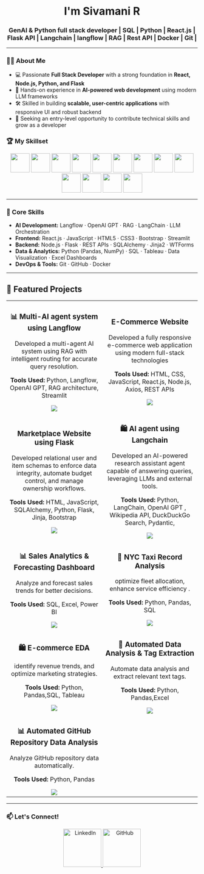 <h1 align="center">I'm <strong>Sivamani R</strong></h1>
<h3 align="center">GenAI & Python full stack developer | SQL | Python | React.js | Flask API | Langchain | langflow | RAG | Rest API | Docker | Git | </h3>

---

### 👨‍💻 About Me  
- 💻 Passionate **Full Stack Developer** with a strong foundation in **React, Node.js, Python, and Flask**  
- 🤖 Hands-on experience in **AI-powered web development** using modern LLM frameworks  
- 🛠️ Skilled in building **scalable, user-centric applications** with responsive UI and robust backend  
- 🚀 Seeking an entry-level opportunity to contribute technical skills and grow as a developer  

### 🏆 My Skillset  
<p align="center">
  <img height="50" src="https://img.icons8.com/color/48/000000/react-native.png"/>
  <img height="50" src="https://img.icons8.com/color/48/000000/nodejs.png"/>
  <img height="50" src="https://img.icons8.com/color/48/000000/python.png"/>
  <img height="50" src="https://img.icons8.com/ios-filled/50/000000/flask.png"/>
  <img height="50" src="https://img.icons8.com/color/48/000000/javascript--v1.png"/>
  <img height="50" src="https://img.icons8.com/color/48/000000/api.png"/>
  <img height="50" src="https://img.icons8.com/external-tal-revivo-color-tal-revivo/48/000000/external-mysql-an-open-source-relational-database-management-system-logo-color-tal-revivo.png"/> 
  <img height="50" src="https://img.icons8.com/color/48/000000/html-5--v1.png"/>
  <img height="50" src="https://img.icons8.com/color/48/000000/css3.png"/>
  <img height="50" src="https://img.icons8.com/color/48/000000/bootstrap.png"/>
  <img height="50" src="https://img.icons8.com/color/48/000000/docker.png"/>
  <img height="50" src="https://img.icons8.com/color/48/000000/git.png"/>
  <img height="50" src="https://img.icons8.com/color/48/000000/github--v1.png"/>
</p>

---

### 🧠 Core Skills  

- **AI Development:** Langflow · OpenAI GPT · RAG · LangChain · LLM Orchestration  
- **Frontend:** React.js · JavaScript · HTML5 · CSS3 · Bootstrap · Streamlit  
- **Backend:** Node.js · Flask · REST APIs · SQLAlchemy · Jinja2 · WTForms  
- **Data & Analytics:** Python (Pandas, NumPy) · SQL · Tableau · Data Visualization · Excel Dashboards  
- **DevOps & Tools:** Git · GitHub · Docker  

---
## 🚀 Featured Projects

<table>
  <tr>
    <td width="45%" align="center">
      <h3>📊 Multi-AI agent system using Langflow </h3>
      <p> Developed a multi-agent AI system using RAG with intelligent routing for accurate query resolution.</p>
      <p><b> Tools Used:</b> Python, Langflow, OpenAI GPT, RAG architecture, Streamlit</p>
      <a href="https://github.com/Rsivamani/Multi-AI-agent-system-using-Langflow">
        <img src="https://img.shields.io/badge/View%20Project-Click%20Here-blue?style=for-the-badge">
      </a>
    </td>
    <td width="45%" align="center">
      <h3>E-Commerce Website</h3>
      <p> Developed a fully responsive e-commerce web application using modern full-stack technologies</p>
      <p><b>Tools Used:</b> HTML, CSS, JavaScript, React.js, Node.js, Axios, REST APIs </p>
      <a href="https://github.com/Rsivamani/Ecommerce-Website">
        <img src="https://img.shields.io/badge/View%20Project-Click%20Here-blue?style=for-the-badge">
      </a>
    </td>
  </tr>
  
  <tr>
<!--      -->
    <td width="45%" align="center">
      <h3>Marketplace Website using Flask </h3>
      <p>Developed relational user and item schemas to enforce data integrity, automate budget control, and manage ownership workflows.</p>
      <p><b>Tools Used:</b> HTML, JavaScript, SQLAlchemy, Python, Flask, Jinja, Bootstrap</p>
      <a href="https://github.com/Rsivamani/Marketplace-Website">
        <img src="https://img.shields.io/badge/View%20Project-Click%20Here-blue?style=for-the-badge">
      </a>
    </td>
    <td width="45%" align="center">
      <h3>🛍️ AI agent using Langchain</h3>
      <p>Developed an AI-powered research assistant agent capable of answering queries, leveraging LLMs and external tools.</p>
      <p><b>Tools Used:</b> Python, LangChain, OpenAI GPT , Wikipedia API, DuckDuckGo Search, Pydantic, </p>
      <a href="https://github.com/Rsivamani/AI-agent-with-python">
        <img src="https://img.shields.io/badge/View%20Project-Click%20Here-blue?style=for-the-badge">
      </a>
    </td>
  </tr>
 <tr>
    <td width="45%" align="center">
      <h3>📊 Sales Analytics & Forecasting Dashboard</h3>
      <p> Analyze and forecast sales trends for better decisions.</p>
      <p><b>Tools Used:</b> SQL, Excel, Power BI</p>
      <a href="https://github.com/Rsivamani/Sales-Analytics-and-Forecasting-Dashboard-">
        <img src="https://img.shields.io/badge/View%20Project-Click%20Here-blue?style=for-the-badge">
      </a>
    </td>
    <td width="45%" align="center">
      <h3>🚕 NYC Taxi Record Analysis</h3>
      <p> optimize fleet allocation, enhance service efficiency .</p>
      <p><b>Tools Used:</b> Python, Pandas, SQL</p>
      <a href="https://github.com/Rsivamani/NYC_taxi_record_analysis">
        <img src="https://img.shields.io/badge/View%20Project-Click%20Here-blue?style=for-the-badge">
      </a>
    </td>
  </tr>
  
  <tr>
    <td width="45%" align="center">
      <h3>🛍️ E-commerce EDA</h3>
      <p> identify revenue trends, and optimize marketing strategies.</p>
      <p><b>Tools Used:</b> Python, Pandas,SQL, Tableau</p>
      <a href="https://github.com/Rsivamani/E-commerce-EDA">
        <img src="https://img.shields.io/badge/View%20Project-Click%20Here-blue?style=for-the-badge">
      </a>
    </td>
    <td width="45%" align="center">
      <h3>🤖 Automated Data Analysis & Tag Extraction</h3>
      <p> Automate data analysis and extract relevant text tags.</p>
      <p><b>Tools Used:</b> Python, Pandas,Excel</p>
      <a href="https://github.com/Rsivamani/Automated-Data-Analysis-Text-Tag-Extraction-">
        <img src="https://img.shields.io/badge/View%20Project-Click%20Here-blue?style=for-the-badge">
      </a>
    </td>
  </tr>

  <tr>
    <td width="45%" align="center">
      <h3>📊 Automated GitHub Repository Data Analysis</h3>
      <p>Analyze GitHub repository data automatically.</p>
      <p><b>Tools Used:</b> Python, Pandas</p>
      <a href="https://github.com/Rsivamani/Automated-GitHub-Repository-Data-Analysis-">
        <img src="https://img.shields.io/badge/View%20Project-Click%20Here-blue?style=for-the-badge">
      </a>
    </td>
  </tr>
</table>


---

### 📫 Let's Connect!  
<p align="center">
  <a href="https://linkedin.com/in/sivamanir">
    <img alt="LinkedIn" width="100px" src="https://img.shields.io/badge/LinkedIn-0077B5?style=for-the-badge&logo=linkedin&logoColor=white" />
  </a>
  <a href="https://github.com/Rsivamani">
    <img alt="GitHub" width="100x" src="https://img.shields.io/badge/GitHub-100000?style=for-the-badge&logo=github&logoColor=white" />
  </a>
  <a href="mailto:sivamani32355@gmail.com">
